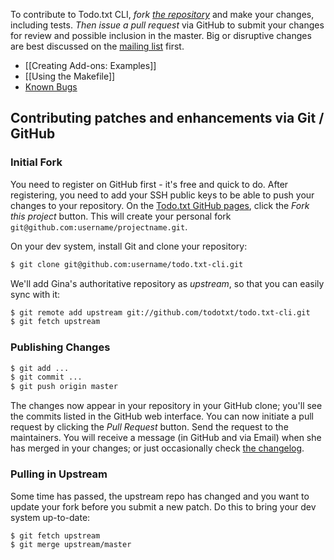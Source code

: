 To contribute to Todo.txt CLI, *fork [the repository](http://github.com/todotxt/todo.txt-cli)* and make your changes, including tests. *Then issue a pull request* via GitHub to submit your changes for review and possible inclusion in the master. Big or disruptive changes are best discussed on the [mailing list](http://groups.yahoo.com/group/todotxt/) first. 

* [[Creating Add-ons: Examples]]
* [[Using the Makefile]]
* [Known Bugs](http://github.com/todotxt/todo.txt-cli/issues)

## Contributing patches and enhancements via Git / GitHub

### Initial Fork

You need to register on GitHub first - it's free and quick to do. After registering, you need to add your SSH public keys to be able to push your changes to your repository. On the [Todo.txt GitHub pages](http://github.com/todotxt/todo.txt-cli/), click the _Fork this project_ button. This will create your personal fork `git@github.com:username/projectname.git`. 

On your dev system, install Git and clone your repository: 

```bash
$ git clone git@github.com:username/todo.txt-cli.git
```

We'll add Gina's authoritative repository as _upstream_, so that you can easily sync with it: 

```bash
$ git remote add upstream git://github.com/todotxt/todo.txt-cli.git
$ git fetch upstream
```

### Publishing Changes

```bash
$ git add ...
$ git commit ...
$ git push origin master
```

The changes now appear in your repository in your GitHub clone; you'll see the commits listed in the GitHub web interface. You can now initiate a pull request by clicking the _Pull Request_ button. Send the request to the maintainers. You will receive a message (in GitHub and via Email) when she has merged in your changes; or just occasionally check [the changelog]. 

### Pulling in Upstream

Some time has passed, the upstream repo has changed and you want to update your fork before you submit a new patch. Do this to bring your dev system up-to-date: 

```bash
$ git fetch upstream
$ git merge upstream/master
```

[the changelog]: https://github.com/todotxt/todo.txt-cli/blob/master/CHANGELOG.md

